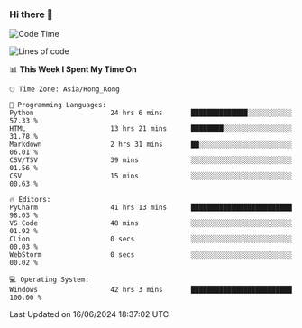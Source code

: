 ### Hi there 👋

<!--
**RoiexLee/RoiexLee** is a ✨ _special_ ✨ repository because its `README.md` (this file) appears on your GitHub profile.

Here are some ideas to get you started:

- 🔭 I’m currently working on ...
- 🌱 I’m currently learning ...
- 👯 I’m looking to collaborate on ...
- 🤔 I’m looking for help with ...
- 💬 Ask me about ...
- 📫 How to reach me: ...
- 😄 Pronouns: ...
- ⚡ Fun fact: ...
-->

<!--START_SECTION:waka-->
![Code Time](http://img.shields.io/badge/Code%20Time-593%20hrs%2039%20mins-blue)

![Lines of code](https://img.shields.io/badge/From%20Hello%20World%20I%27ve%20Written-38.4%20thousand%20lines%20of%20code-blue)

📊 **This Week I Spent My Time On** 

```text
🕑︎ Time Zone: Asia/Hong_Kong

💬 Programming Languages: 
Python                   24 hrs 6 mins       ██████████████░░░░░░░░░░░   57.33 % 
HTML                     13 hrs 21 mins      ████████░░░░░░░░░░░░░░░░░   31.78 % 
Markdown                 2 hrs 31 mins       ██░░░░░░░░░░░░░░░░░░░░░░░   06.01 % 
CSV/TSV                  39 mins             ░░░░░░░░░░░░░░░░░░░░░░░░░   01.56 % 
CSV                      15 mins             ░░░░░░░░░░░░░░░░░░░░░░░░░   00.63 % 

🔥 Editors: 
PyCharm                  41 hrs 13 mins      █████████████████████████   98.03 % 
VS Code                  48 mins             ░░░░░░░░░░░░░░░░░░░░░░░░░   01.92 % 
CLion                    0 secs              ░░░░░░░░░░░░░░░░░░░░░░░░░   00.03 % 
WebStorm                 0 secs              ░░░░░░░░░░░░░░░░░░░░░░░░░   00.02 % 

💻 Operating System: 
Windows                  42 hrs 3 mins       █████████████████████████   100.00 % 
```


 Last Updated on 16/06/2024 18:37:02 UTC
<!--END_SECTION:waka-->
